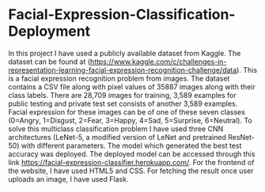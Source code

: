 # Facial-Expression-Classification-Deployment
In this project I have used a publicly available dataset from Kaggle. The dataset can be found at (https://www.kaggle.com/c/challenges-in-representation-learning-facial-expression-recognition-challenge/data). This is a facial expression recognition problem from images. The dataset contains a CSV file along with pixel values of 35887 images along with their class labels. There are 28,709 images for training, 3,589 examples for public testing and private test set consists of another 3,589 examples. Facial expression for these images can be of one of these seven classes (0=Angry, 1=Disgust, 2=Fear, 3=Happy, 4=Sad, 5=Surprise, 6=Neutral). To solve this multiclass classification problem I have used three CNN architectures (LeNet-5, a modified version of LeNet and pretrained ResNet-50) with different parameters. The model which generated the best test accuracy was deployed. The deployed model can be accessed through this link https://facial-expression-classifier.herokuapp.com/. For the frontend of the website, I have used HTML5 and CSS. For fetching the result once user uploads an image, I have used Flask.
